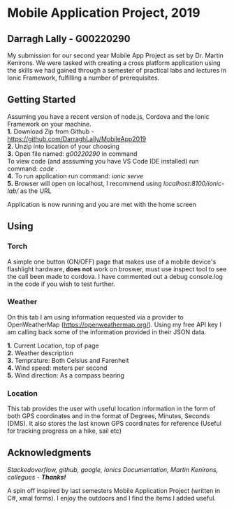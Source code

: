 # Mobile Application Project, 2019
## Darragh Lally - G00220290

My submission for our second year Mobile App Project as set by Dr. Martin Kenirons. We were tasked with creating a cross platform application using the skills we had gained through a semester of practical labs and lectures in Ionic Framework, fulfilling a number of prerequisites.

## Getting Started

Assuming you have a recent version of node.js, Cordova and the Ionic Framework on your machine.  
  **1.** Download Zip from Github - https://github.com/DarraghLally/MobileApp2019  
  **2.** Unzip into location of your choosing  
  **3.** Open file named: *g00220290* in command  
  To view code (and asssuming you have VS Code IDE installed) run command: *code .*  
  **4.** To run application run command: *ionic serve*  
  **5.** Browser will open on localhost, I recommend using *localhost:8100/ionic-lab/* as the URL  
    
  Application is now running and you are met with the home screen  
  
  ## Using
  
  ### Torch
  A simple one button (ON/OFF) page that makes use of a mobile device's flashlight hardware, **does not** work on broswer, must use inspect tool to see the call been made to cordova. I have commented out a debug console.log in the code if you wish to test further.
  
  ### Weather
  On this tab I am using information requested via a provider to OpenWeatherMap (https://openweathermap.org/). Using my free API key I am calling back some of the information provided in their JSON data.
  
  **1.** Current Location, top of page  
  **2.** Weather description  
  **3.** Temprature: Both Celsius and Farenheit  
  **4.** Wind speed: meters per second  
  **5.** Wind direction: As a compass bearing  
  
  ### Location
  This tab provides the user with useful location information in the form of both GPS coordinates and in the format of Degrees, Minutes, Seconds (DMS). It also stores the last known GPS coordinates for reference (Useful for tracking progress on a hike, sail etc)
  
  ## Acknowledgments
  
  *Stackedoverflow, github, google, Ionics Documentation, Martin Kenirons, collegues - **Thanks!***
  
  A spin off inspired by last semesters Mobile Application Project (written in C#, xmal forms). I enjoy the outdoors and I find the items I added useful.
  
  
  
